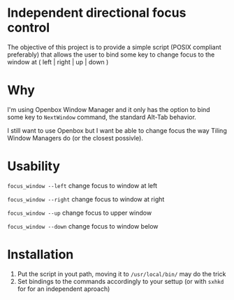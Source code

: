 # Independent directional focus control
The objective of this project is to provide a simple script (POSIX compliant preferably) that allows the user to bind some key to change focus to the window at ( left | right | up | down )

# Why
I'm using Openbox Window Manager and it only has the option to bind some key to `NextWindow` command, the standard Alt-Tab behavior.

I still want to use Openbox but I want be able to change focus the way Tiling Window Managers do (or the closest possivle).

# Usability
`focus_window --left` change focus to window at left

`focus_window --right` change focus to window at right

`focus_window --up` change focus to upper window

`focus_window --down` change focus to window below

# Installation
1. Put the script in yout path, moving it to `/usr/local/bin/` may do the trick
2. Set bindings to the commands accordingly to your settup (or with `sxhkd` for for an independent aproach)

